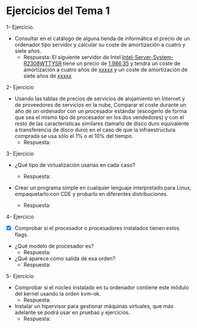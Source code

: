 Ejercicios del Tema 1
=======================

<a name="ejercicio1"></a>1- Ejercicio.
*  Consultar en el catálogo de alguna tienda de informática el precio de un ordenador tipo servidor y calcular su coste de amortización a cuatro y siete años.
    -  Respuesta:
    El siguiente servidor de Intel [Intel-Server-System-R2308WTTYSR](http://ark.intel.com/es-es/products/88287/Intel-Server-System-R2308WTTYSR) tiene un precio de [1.986,35](https://xikixi.com/catalog/product/view/id/1520246/) y tendrá un coste de amortización a cuatro años de [xxxxx](https://www.ponerenlacedecalculo.com) y un coste de amortización de siete años de [xxxxx](https://www.ponerenlacedecalculo.com)

<a name="ejercicio2"></a>2- Ejercicio
* Usando las tablas de precios de servicios de alojamiento en Internet y de proveedores de servicios en la nube, Comparar el coste durante un año de un ordenador con un procesador estándar (escogerlo de forma que sea el mismo tipo de procesador en los dos vendedores) y con el resto de las características similares (tamaño de disco duro equivalente a transferencia de disco duro) en el caso de que la infraestructura comprada se usa sólo el 1% o el 10% del tiempo.
    -  Respuesta:

<a name="ejercicio3"></a>3- Ejercicio
* ¿Qué tipo de virtualización usarías en cada caso?
    -  Respuesta:

* Crear un programa simple en cualquier lenguaje interpretado para Linux, empaquetarlo con CDE y probarlo en diferentes distribuciones.
    -  Respuesta:

<a name="ejercicio4"></a>4- Ejercicio

* [x]  Comprobar si el procesador o procesadores instalados tienen estos flags.
* ¿Qué modelo de procesador es?
    -  Respuesta:
* ¿Qué aparece como salida de esa orden?
    -  Respuesta:

<a name="ejercicio5"></a>5- Ejercicio

* Comprobar si el núcleo instalado en tu ordenador contiene este módulo del kernel usando la orden kvm-ok.
    -  Respuesta:
* Instalar un hipervisor para gestionar máquinas virtuales, que más adelante se podrá usar en pruebas y ejercicios.
    -  Respuesta:
